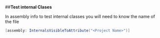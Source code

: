 ##**Test internal Clases**

In assembly info to test internal classes you will need to know the name of the file
```cs
[assembly: InternalsVisibleToAttribute("<Project Name>")]
```